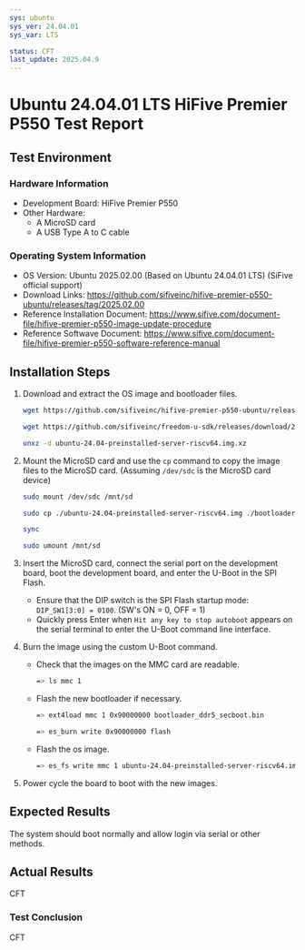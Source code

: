 ```yaml
---
sys: ubuntu
sys_ver: 24.04.01
sys_var: LTS

status: CFT
last_update: 2025.04.9
---
```


# Ubuntu 24.04.01 LTS HiFive Premier P550 Test Report

## Test Environment

### Hardware Information

- Development Board: HiFive Premier P550
- Other Hardware:
  - A MicroSD card
  - A USB Type A to C cable

### Operating System Information

- OS Version: Ubuntu 2025.02.00 (Based on Ubuntu 24.04.01 LTS) (SiFive official support)
- Download Links: <https://github.com/sifiveinc/hifive-premier-p550-ubuntu/releases/tag/2025.02.00>
- Reference Installation Document: <https://www.sifive.com/document-file/hifive-premier-p550-image-update-procedure>
- Reference Softwave Document: <https://www.sifive.com/document-file/hifive-premier-p550-software-reference-manual>

## Installation Steps

1. Download and extract the OS image and bootloader files.

    ```bash
    wget https://github.com/sifiveinc/hifive-premier-p550-ubuntu/releases/download/2025.02.00/ubuntu-24.04-preinstalled-server-riscv64.img.xz

    wget https://github.com/sifiveinc/freedom-u-sdk/releases/download/2024.11.00-HFP550/bootloader_ddr5_secboot.bin

    unxz -d ubuntu-24.04-preinstalled-server-riscv64.img.xz
    ```

2. Mount the MicroSD card and use the `cp` command to copy the image files to the MicroSD card. (Assuming `/dev/sdc` is the MicroSD card device)

    ```bash
    sudo mount /dev/sdc /mnt/sd
    
    sudo cp ./ubuntu-24.04-preinstalled-server-riscv64.img ./bootloader_ddr5_secboot.bin /mnt/sd

    sync

    sudo umount /mnt/sd
    ```

3. Insert the MicroSD card, connect the serial port on the development board, boot the development board, and enter the U-Boot in the SPI Flash.
    - Ensure that the DIP switch is the SPI Flash startup mode: `DIP_SW1[3:0] = 0100`. (SW's ON = 0, OFF = 1)
    - Quickly press Enter when `Hit any key to stop autoboot` appears on the serial terminal to enter the U-Boot command line interface.

4. Burn the image using the custom U-Boot command.
    - Check that the images on the MMC card are readable.

        ```bash
        => ls mmc 1
        ```

    - Flash the new bootloader if necessary.

        ```bash
        => ext4load mmc 1 0x90000000 bootloader_ddr5_secboot.bin

        => es_burn write 0x90000000 flash
        ```

    - Flash the os image.

        ```bash
        => es_fs write mmc 1 ubuntu-24.04-preinstalled-server-riscv64.img mmc 0
        ```

5. Power cycle the board to boot with the new images.

## Expected Results

The system should boot normally and allow login via serial or other methods.

## Actual Results

CFT

### Test Conclusion

CFT
